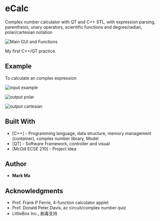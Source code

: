# eCalc

Complex number calculator with QT and C++ STL, with expression parsing, parenthesis, unary operators, scientific functions 
and degree/radian, polar/cartesian notation

![Main GUI and Functions](https://github.com/yma67/eCalc/blob/master/descriptive_images/main_gui.png "Main GUI and Functions")

My first C++/QT practice. 

## Example
To calculate an complex expression

![input example](https://github.com/yma67/eCalc/blob/master/descriptive_images/ex_input.png)

![output polar](https://github.com/yma67/eCalc/blob/master/descriptive_images/result_polar.png)

![output cartesian](https://github.com/yma67/eCalc/blob/master/descriptive_images/result_cart.png)

## Built With

* [C++] - Programming language, data structure, memory management (container), complex number library, Model
* [QT] - Software Framework, controller and visual
* [McGill ECSE 210] - Project Idea

## Author

* **Mark Ma**

## Acknowledgments

* Prof. Frank P Ferrie, 4-function calculator applet 
* Prof. Donald Peter Davis, ac circuit/complex number quiz 
* LittleBox Inc., 剧毒支持
